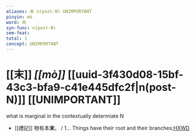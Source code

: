 ```yaml
---
aliases: 末 n(post-N) UNIMPORTANT
pinyin: mò
word: 末
syn-func: n(post-N)
sem-feat: 
total: 1
concept: UNIMPORTANT 
---
```

# [[末]] *[[mò]]*  [[uuid-3f430d08-15bf-43c3-bfa9-c41e445dfc2f|n(post-N)]] [[UNIMPORTANT]]
what is marginal in the contextually determiate N
 - [[禮記]] 物有本**末**， / 1... Things have their root and their branches;[HXWD](https://hxwd.org/textview.html?location=KR1d0052_tls_043-1a.12)